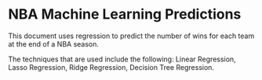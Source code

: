 # NBA Machine Learning Predictions

<p> This document uses regression to predict the number of wins for each team at the end of a NBA season. </p>

<p> The techniques that are used include the following: Linear Regression, Lasso Regression, Ridge Regression, Decision Tree Regression. </p>
